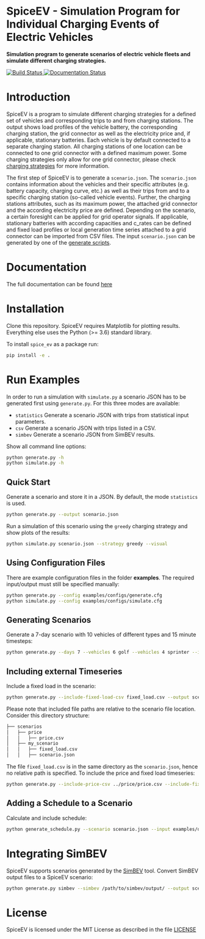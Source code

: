 # SpiceEV - Simulation Program for Individual Charging Events of Electric Vehicles

**Simulation program to generate scenarios of electric vehicle fleets and simulate different charging strategies.**

[
![Build Status](https://github.com/rl-institut/spice_ev/actions/workflows/pythonpackage.yaml/badge.svg?branch=dev)
](https://github.com/rl-institut/spice_ev/actions/workflows/pythonpackage.yaml) [
![Documentation Status](https://readthedocs.org/projects/spice-ev/badge/?version=latest)
](https://spice-ev.readthedocs.io/en/latest/?badge=latest)

# Introduction

SpiceEV is a program to simulate different charging strategies for a defined set of vehicles and corresponding trips to and from charging stations. The output shows load profiles of the vehicle battery, the corresponding charging station, the grid connector as well as the electricity price and, if applicable, stationary batteries. Each vehicle is by default connected to a separate charging station. All charging stations of one location can be connected to one grid connector with a defined maximum power. Some charging strategies only allow for one grid connector, please check [charging strategies](https://spice-ev.readthedocs.io/en/latest/charging_strategies_incentives.html#charging-strategies) for more information.

The first step of SpiceEV is to generate a `scenario.json`. The `scenario.json` contains information about the vehicles and their specific attributes (e.g. battery capacity, charging curve, etc.) as well as their trips from and to a specific charging station (so-called vehicle events). Further, the charging stations attributes, such as its maximum power, the attached grid connector and the according electricity price are defined. Depending on the scenario, a certain foresight can be applied for grid operator signals. If applicable, stationary batteries with according capacities and c_rates can be defined and fixed load profiles or local generation time series attached to a grid connector can be imported from CSV files. The input `scenario.json` can be generated by one of the [generate scripts](https://spice-ev.readthedocs.io/en/latest/code.html#generate-modules).

# Documentation

The full documentation can be found [here](https://spice-ev.readthedocs.io/en/latest/index.html)

# Installation

Clone this repository. SpiceEV requires Matplotlib for plotting results. Everything else uses the Python (>= 3.6) standard library.

To install `spice_ev` as a package run:
```sh
pip install -e .
```

# Run Examples

In order to run a simulation with `simulate.py` a scenario JSON has to be generated first using `generate.py`.
For this three modes are available: 

* `statistics` Generate a scenario JSON with trips from statistical input parameters.
* `csv` Generate a scenario JSON with trips listed in a CSV.
* `simbev` Generate a scenario JSON from SimBEV results.

Show all command line options:
```sh
python generate.py -h
python simulate.py -h
```

## Quick Start
Generate a scenario and store it in a JSON. By default, the mode `statistics` is used.
```sh
python generate.py --output scenario.json
```

Run a simulation of this scenario using the `greedy` charging strategy and show
plots of the results:
```sh
python simulate.py scenario.json --strategy greedy --visual
```

## Using Configuration Files
There are example configuration files in the folder **examples**. The required input/output must still be specified manually:
```sh
python generate.py --config examples/configs/generate.cfg
python simulate.py --config examples/configs/simulate.cfg
```

## Generating Scenarios
Generate a 7-day scenario with 10 vehicles of different types and 15 minute timesteps:
```sh
python generate.py --days 7 --vehicles 6 golf --vehicles 4 sprinter --interval 15 --output scenario.json
```

## Including external Timeseries
Include a fixed load in the scenario:
```sh
python generate.py --include-fixed-load-csv fixed_load.csv --output scenario.json
```

Please note that included file paths are relative to the scenario file location. Consider this directory structure:
```sh
├── scenarios
│   ├── price
│   │   ├── price.csv
│   ├── my_scenario
│   │   ├── fixed_load.csv
│   │   ├── scenario.json
```

The file `fixed_load.csv` is in the same directory as the `scenario.json`, hence no relative path is specified.
To include the price and fixed load timeseries:
```sh
python generate.py --include-price-csv ../price/price.csv --include-fixed-load-csv fixed_load.csv --output scenario.json
```

## Adding a Schedule to a Scenario
Calculate and include schedule:
```sh
python generate_schedule.py --scenario scenario.json --input examples/data/grid_situation.csv --output schedules/schedule_example.csv
```

# Integrating SimBEV
SpiceEV supports scenarios generated by the [SimBEV](https://github.com/rl-institut/simbev) tool. Convert SimBEV output files to a SpiceEV scenario: 
```sh
python generate.py simbev --simbev /path/to/simbev/output/ --output scenario.json
```

# License
SpiceEV is licensed under the MIT License as described in the file [LICENSE](https://github.com/rl-institut/spice_ev/blob/dev/LICENSE)